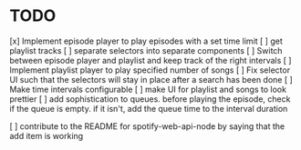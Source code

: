 # TODO

[x] Implement episode player to play episodes with a set time limit
[ ] get playlist tracks
[ ] separate selectors into separate components
[ ] Switch between episode player and playlist and keep track of the right intervals
[ ] Implement playlist player to play specified number of songs
[ ] Fix selector UI such that the selectors will stay in place after a search has been done
[ ] Make time intervals configurable
[ ] make UI for playlist and songs to look prettier
[ ] add sophistication to queues. before playing the episode, check if the queue is empty. if it isn't, add the queue time to the interval duration

[ ] contribute to the README for spotify-web-api-node by saying that the add item is working
